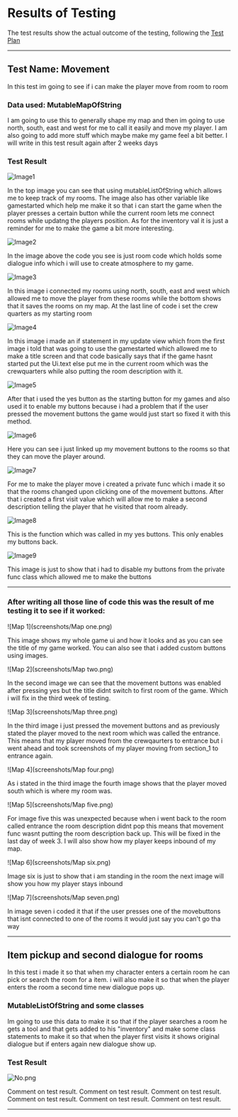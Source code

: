 # Results of Testing

The test results show the actual outcome of the testing, following the [Test Plan](test-plan.md)

---

## Test Name: Movement 

In this test im going to see if i can make the player move from room to room 
### Data used: MutableMapOfString

I am going to use this to generally shape my map and then im going to use north, south, east and west for me to call it easily and move my player. 
I am also going to add more stuff which maybe make my game feel a bit better. I will write in this test result again after 2 weeks days   

### Test Result

![Image1](screenshots/Image_one.png)

In the top image you can see that using mutableListOfString which allows me to keep track of my rooms.
The image also has other variable like gamestarted which help me make it so that i can start the game when the player presses a 
certain button while the current room lets me connect rooms while updatng the players position. As for the inventory val it is just a reminder for 
me to make the game a bit more interesting. 

![Image2](screenshots/Image_two.png)

In the image above the code you see is just room code which holds some dialogue info which i will use to create atmosphere to 
my game.

![Image3](screenshots/Image_three.png)

In this image i connected my rooms using north, south, east and west which allowed me to move the player from these rooms 
while the bottom shows that it saves the rooms on my map. At the last line of code i set the crew quarters as my starting room

![Image4](screenshots/Image_four.png)

In this image i made an if statement in my update view which from the first image i told that was going to use the gamestarted 
which allowed me to make a title screen and that code basically says that if the game hasnt started put the Ui.text else put me 
in the current room which was the crewquarters while also putting the room description with it.

![Image5](screenshots/Image_five.png)

After that i used the yes button as the starting button for my games and also used it to enable my buttons because i had a 
problem that if the user pressed the movement buttons the game would just start so fixed it with this method.

![Image6](screenshots/Image_six.png)

Here you can see i just linked up my movement buttons to the rooms so that they can move the player around.

![Image7](screenshots/Image_seven.png)

For me to make the player move i created a private func which i made it so that the rooms changed upon clicking one of the 
movement buttons. After that i created a first visit value which will allow me to make a second description telling the player that 
he visited that room already.

![Image8](screenshots/Image_eight.png)

This is the function which was called in my yes buttons. This only enables my buttons back.

![Image9](screenshots/Image_nine.png)

This image is just to show that i had to disable my buttons from the private func class which allowed me to make the buttons

---

### After writing all those line of code this was the result of me testing it to see if it worked:

![Map 1](screenshots/Map one.png)

This image shows my whole game ui and how it looks and as you can see the title of my game worked. You can also see that i 
added custom buttons using images.

![Map 2](screenshots/Map two.png)

In the second image we can see that the movement buttons was enabled after pressing yes but the title didnt switch to first room 
of the game. Which i will fix in the third week of testing.

![Map 3](screenshots/Map three.png)

In the third image i just pressed the movement buttons and as previously stated the player moved to the next room which was 
called the entrance. This means that my player moved from the crewqaurters to entrance but i went ahead and took screenshots 
of my player moving from section_1 to entrance again.

![Map 4](screenshots/Map four.png)

As i stated in the third image the fourth image shows that the player moved south which is where my room was.

![Map 5](screenshots/Map five.png)

For image five this was unexpected because when i went back to the room called entrance the room description didnt pop this 
means that movement func wasnt putting the room description back up. This will be fixed in the last day of week 3. I will also show how my player keeps inbound of my map.

![Map 6](screenshots/Map six.png)

Image six is just to show that i am standing in the room the next image will show you how my player stays inbound

![Map 7](screenshots/Map seven.png)

In image seven i coded it that if the user presses one of the movebuttons that isnt connected to one of the rooms it would just 
say you can't go tha way


---

## Item pickup and second dialogue for rooms

In this test i made it so that when my character enters a certain room he can pick or search the room for a item. i will also make it so that when the player enters the room a second time new dialogue pops up. 

### MutableListOfString and some classes

Im going to use this data to make it so that if the player searches a room he gets a tool and that gets added to his "inventory" 
and make some class statements to make it so that when the player first visits it shows original dialogue but if enters again new dialogue show up.
### Test Result

![No.png](screenshots/example.png)

Comment on test result. Comment on test result. Comment on test result. Comment on test result. Comment on test result. Comment on test result.

---

